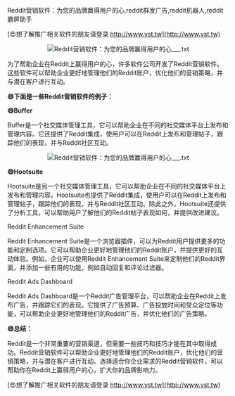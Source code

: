 Reddit营销软件：为您的品牌赢得用户的心,reddit群发广告,reddit机器人,reddit霸屏助手

[😍想了解推广相关软件的朋友请登录 http://www.vst.tw](http://www.vst.tw)

 <center><img src="https://vst.tw/MP4/tuiguang/png/3.png" alt="Reddit营销软件：为您的品牌赢得用户的心___.txt"></center>

为了帮助企业在Reddit上赢得用户的心，许多软件公司开发了Reddit营销软件。这些软件可以帮助企业更好地管理他们的Reddit账户，优化他们的营销策略，并与潜在客户进行互动。

**😄下面是一些Reddit营销软件的例子：**

**😄Buffer**

Buffer是一个社交媒体管理工具，它可以帮助企业在不同的社交媒体平台上发布和管理内容。它还提供了Reddit集成，使用户可以在Reddit上发布和管理帖子，跟踪他们的表现，并与Reddit社区互动。

 <center><img src="https://vst.tw/MP4/tuiguang/png/7.png" alt="Reddit营销软件：为您的品牌赢得用户的心___.txt"></center>

**😄Hootsuite**

Hootsuite是另一个社交媒体管理工具，它可以帮助企业在不同的社交媒体平台上发布和管理内容。Hootsuite也提供了Reddit集成，使用户可以在Reddit上发布和管理帖子，跟踪他们的表现，并与Reddit社区互动。除此之外，Hootsuite还提供了分析工具，可以帮助用户了解他们的Reddit帖子表现如何，并提供改进建议。

Reddit Enhancement Suite

Reddit Enhancement Suite是一个浏览器插件，可以为Reddit用户提供更多的功能和定制选项。它可以帮助企业更好地管理他们的Reddit账户，并提供更好的互动体验。例如，企业可以使用Reddit Enhancement Suite来定制他们的Reddit界面，并添加一些有用的功能，例如自动回复和评论过滤器。

Reddit Ads Dashboard

Reddit Ads Dashboard是一个Reddit广告管理平台，可以帮助企业在Reddit上发布广告，并跟踪它们的表现。它提供了广告预算、广告投放时间和受众定位等功能，可以帮助企业更好地管理他们的Reddit广告，并优化他们的广告策略。

**😄总结：**

Reddit是一个非常重要的营销渠道，但需要一些技巧和技巧才能在其中取得成功。Reddit营销软件可以帮助企业更好地管理他们的Reddit账户，优化他们的营销策略，并与潜在客户进行互动。选择适合你企业需求的Reddit营销软件，可以帮助你在Reddit上赢得用户的心，扩大你的品牌影响力。

[😍想了解推广相关软件的朋友请登录 http://www.vst.tw](http://www.vst.tw)



